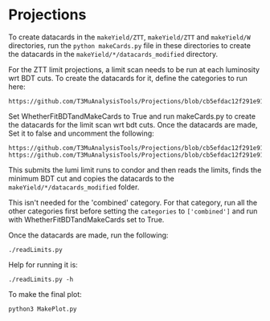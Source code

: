 # Projections

To create datacards in the `makeYield/ZTT`, `makeYield/ZTT` and `makeYield/W` directories, run the `python makeCards.py` file in these directories to create the datacards in the `makeYield/*/datacards_modified` directory.

For the ZTT limit projections, a limit scan needs to be run at each luminosity wrt BDT cuts. To create the datacards for it, define the categories to run here:

~~~
https://github.com/T3MuAnalysisTools/Projections/blob/cb5efdac12f291e91bc00f29275c390868a90af3/makeYield/ZTT/makeCards.py#L486
~~~
Set WhetherFitBDTandMakeCards to True and run makeCards.py to create the datacards for the limit scan wrt bdt cuts. Once the datacards are made, Set it to false and uncomment the following:

~~~
https://github.com/T3MuAnalysisTools/Projections/blob/cb5efdac12f291e91bc00f29275c390868a90af3/makeYield/ZTT/makeCards.py#L537
https://github.com/T3MuAnalysisTools/Projections/blob/cb5efdac12f291e91bc00f29275c390868a90af3/makeYield/ZTT/makeCards.py#L538
~~~

This submits the lumi limit runs to condor and then reads the limits, finds the minimum BDT cut and copies the datacards to the `makeYield/*/datacards_modified` folder.

This isn't needed for the 'combined' category. For that category, run all the other categories first before setting the `categories` to `['combined']` and run with WhetherFitBDTandMakeCards set to True.

Once the datacards are made, run the following:

~~~
./readLimits.py
~~~

Help for running it is:

~~~
./readLimits.py -h
~~~


To make the final plot:

~~~
python3 MakePlot.py
~~~
